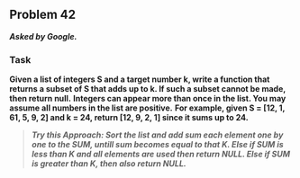 ## Problem 42
***Asked by Google.***
### Task
**Given a list of integers S and a target number k, write a function that returns a subset of S that adds up to k. If such a subset cannot be made, then return null.**
**Integers can appear more than once in the list. You may assume all numbers in the list are positive.**
**For example, given S = [12, 1, 61, 5, 9, 2] and k = 24, return [12, 9, 2, 1] since it sums up to 24.**

>***Try this Approach: Sort the list and add sum each element one by one to the SUM, untill sum becomes equal to that K. Else if SUM is less than K and all elements are used then return NULL. Else if SUM is greater than K, then also return NULL.***
